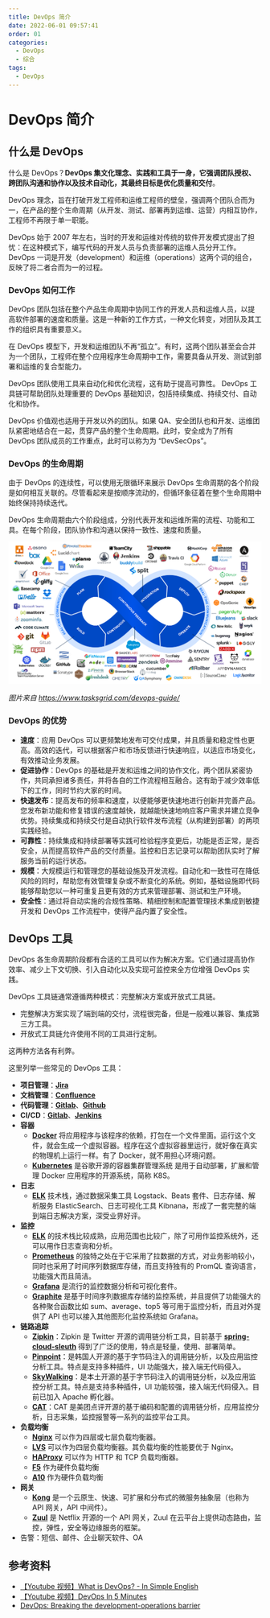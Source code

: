 ```yaml
---
title: DevOps 简介
date: 2022-06-01 09:57:41
order: 01
categories:
  - DevOps
  - 综合
tags:
  - DevOps
---
```


# DevOps 简介

## 什么是 DevOps

什么是 DevOps？**DevOps 集文化理念、实践和工具于一身，它强调团队授权、跨团队沟通和协作以及技术自动化，其最终目标是优化质量和交付**。

DevOps 理念，旨在打破开发工程师和运维工程师的壁垒，强调两个团队合而为一，在产品的整个生命周期（从开发、测试、部署再到运维、运营）内相互协作，工程师不再限于单一职能。

DevOps 始于 2007 年左右，当时的开发和运维对传统的软件开发模式提出了担忧：在这种模式下，编写代码的开发人员与负责部署的运维人员分开工作。 DevOps 一词是开发（development）和运维（operations）这两个词的组合，反映了将二者合而为一的过程。

### DevOps 如何工作

DevOps 团队包括在整个产品生命周期中协同工作的开发人员和运维人员，以提高软件部署的速度和质量。这是一种新的工作方式，一种文化转变，对团队及其工作的组织具有重要意义。

在 DevOps 模型下，开发和运维团队不再“孤立”。有时，这两个团队甚至会合并为一个团队，工程师在整个应用程序生命周期中工作，需要具备从开发、测试到部署和运维的复合型能力。

DevOps 团队使用工具来自动化和优化流程，这有助于提高可靠性。 DevOps 工具链可帮助团队处理重要的 DevOps 基础知识，包括持续集成、持续交付、自动化和协作。

DevOps 价值观也适用于开发以外的团队。如果 QA、安全团队也和开发、运维团队紧密地结合在一起，贯穿产品的整个生命周期。此时，安全成为了所有 DevOps 团队成员的工作重点，此时可以称为为 “DevSecOps”。

### DevOps 的生命周期

由于 DevOps 的连续性，可以使用无限循环来展示 DevOps 生命周期的各个阶段是如何相互关联的。尽管看起来是按顺序流动的，但循环象征着在整个生命周期中始终保持持续迭代。

DevOps 生命周期由六个阶段组成，分别代表开发和运维所需的流程、功能和工具。在每个阶段，团队协作和沟通以保持一致性、速度和质量。

![img](https://raw.githubusercontent.com/dunwu/images/dev/snap/20220601155057.png)

_图片来自 https://www.tasksgrid.com/devops-guide/_

### DevOps 的优势

- **速度**：应用 DevOps 可以更频繁地发布可交付成果，并且质量和稳定性也更高。高效的迭代，可以根据客户和市场反馈进行快速响应，以适应市场变化，有效推动业务发展。
- **促进协作**：DevOps 的基础是开发和运维之间的协作文化，两个团队紧密协作，共同承担诸多责任，并将各自的工作流程相互融合。这有助于减少效率低下的工作，同时节约大家的时间。
- **快速发布**：提高发布的频率和速度，以便能够更快速地进行创新并完善产品。您发布新功能和修复错误的速度越快，就越能快速地响应客户需求并建立竞争优势。持续集成和持续交付是自动执行软件发布流程（从构建到部署）的两项实践经验。
- **可靠性**：持续集成和持续部署等实践可检验程序变更后，功能是否正常，是否安全，从而提高软件产品的交付质量。监控和日志记录可以帮助团队实时了解服务当前的运行状态。
- **规模**：大规模运行和管理您的基础设施及开发流程。自动化和一致性可在降低风险的同时，帮助您有效管理复杂或不断变化的系统。例如，基础设施即代码能够帮助您以一种可重复且更有效的方式来管理部署、测试和生产环境。
- **安全性**：通过将自动实施的合规性策略、精细控制和配置管理技术集成到敏捷开发和 DevOps 工作流程中，使得产品内置了安全性。

## DevOps 工具

DevOps 各生命周期阶段都有合适的工具可以作为解决方案。它们通过提高协作效率、减少上下文切换、引入自动化以及实现可监控来全方位增强 DevOps 实践。

DevOps 工具链通常遵循两种模式：完整解决方案或开放式工具链。

- 完整解决方案实现了端到端的交付，流程很完备，但是一般难以兼容、集成第三方工具。
- 开放式工具链允许使用不同的工具进行定制。

这两种方法各有利弊。

这里列举一些常见的 DevOps 工具：

- **项目管理**：[**Jira**](https://www.atlassian.com/zh/software/jira)
- **文档管理**：[**Confluence**](https://www.atlassian.com/zh/software/confluence)
- **代码管理**：[**Gitlab**](https://about.gitlab.com/)、[**Github**](https://github.com/)
- **CI/CD**：[**Gitlab**](https://about.gitlab.com/)、[**Jenkins**](https://www.jenkins.io/)
- **容器**
  - [**Docker**](https://www.docker.com/) 将应用程序与该程序的依赖，打包在一个文件里面。运行这个文件，就会生成一个虚拟容器。程序在这个虚拟容器里运行，就好像在真实的物理机上运行一样。有了 Docker，就不用担心环境问题。
  - [**Kubernetes**](https://github.com/kubernetes/kubernetes) 是谷歌开源的容器集群管理系统 是用于自动部署，扩展和管理 Docker 应用程序的开源系统，简称 K8S。
- **日志**
  - [**ELK**](https://www.elastic.co/cn/what-is/elasticsearch/) 技术栈，通过数据采集工具 Logstack、Beats 套件、日志存储、解析服务 ElasticSearch、日志可视化工具 Kibnana，形成了一套完整的端到端日志解决方案，深受业界好评。
- **监控**
  - [**ELK**](https://www.elastic.co/cn/what-is/elasticsearch/) 的技术栈比较成熟，应用范围也比较广，除了可用作监控系统外，还可以用作日志查询和分析。
  - [**Prometheus**](https://github.com/prometheus/prometheus) 的独特之处在于它采用了拉数据的方式，对业务影响较小，同时也采用了时间序列数据库存储，而且支持独有的 PromQL 查询语言，功能强大而且简洁。
  - [**Grafana**](https://github.com/grafana/grafana) 是流行的监控数据分析和可视化套件。
  - [**Graphite**](https://github.com/graphite-project/graphite-web) 是基于时间序列数据库存储的监控系统，并且提供了功能强大的各种聚合函数比如 sum、average、top5 等可用于监控分析，而且对外提供了 API 也可以接入其他图形化监控系统如 Grafana。
- **链路追踪**
  - [**Zipkin**](https://zipkin.io/)：Zipkin 是 Twitter 开源的调用链分析工具，目前基于 **[spring-cloud-sleuth](https://github.com/spring-cloud/spring-cloud-sleuth)** 得到了广泛的使用，特点是轻量，使用、部署简单。
  - [**Pinpoint**](https://pinpoint-apm.gitbook.io/pinpoint/)：是韩国人开源的基于字节码注入的调用链分析，以及应用监控分析工具。特点是支持多种插件，UI 功能强大，接入端无代码侵入。
  - [**SkyWalking**](https://skywalking.apache.org/)：是本土开源的基于字节码注入的调用链分析，以及应用监控分析工具。特点是支持多种插件，UI 功能较强，接入端无代码侵入。目前已加入 Apache 孵化器。
  - [**CAT**](https://github.com/dianping/cat)：CAT 是美团点评开源的基于编码和配置的调用链分析，应用监控分析，日志采集，监控报警等一系列的监控平台工具。
- **负载均衡**
  - [**Nginx**](https://www.nginx.com/) 可以作为四层或七层负载均衡器。
  - [**LVS**](https://github.com/alibaba/LVS) 可以作为四层负载均衡器。其负载均衡的性能要优于 Nginx。
  - [**HAProxy**](http://www.haproxy.org/) 可以作为 HTTP 和 TCP 负载均衡器。
  - [**F5**](https://f5.com/zh) 作为硬件负载均衡
  - [**A10**](https://www.a10networks.com.cn/) 作为硬件负载均衡
- **网关**
  - [**Kong**](https://github.com/Kong/kong) 是一个云原生、快速、可扩展和分布式的微服务抽象层（也称为 API 网关，API 中间件）。
  - [**Zuul**](https://github.com/Netflix/zuul) 是 Netflix 开源的一个 API 网关，Zuul 在云平台上提供动态路由，监控，弹性，安全等边缘服务的框架。
- 告警：短信、邮件、企业聊天软件、OA

## 参考资料

- [【Youtube 视频】What is DevOps? - In Simple English](https://www.youtube.com/watch?v=_I94-tJlovg)
- [【Youtube 视频】DevOps In 5 Minutes](https://www.youtube.com/watch?v=Xrgk023l4lI)
- [DevOps: Breaking the development-operations barrier](https://www.atlassian.com/devops)